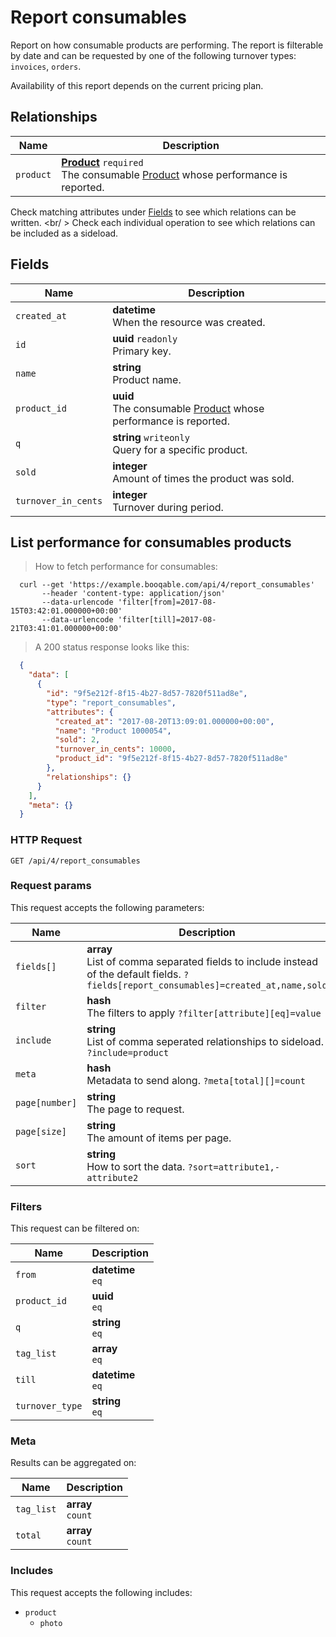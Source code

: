 # Report consumables

Report on how consumable products are performing. The report is filterable
by date and can be requested by one of the following turnover types:
`invoices`, `orders`.

<aside class="notice">
  Availability of this report depends on the current pricing plan.
</aside>

## Relationships
Name | Description
-- | --
`product` | **[Product](#products)** `required`<br>The consumable [Product](#products) whose performance is reported.


Check matching attributes under [Fields](#report-consumables-fields) to see which relations can be written.
<br/ >
Check each individual operation to see which relations can be included as a sideload.
## Fields

 Name | Description
-- | --
`created_at` | **datetime** <br>When the resource was created.
`id` | **uuid** `readonly`<br>Primary key.
`name` | **string** <br>Product name.
`product_id` | **uuid** <br>The consumable [Product](#products) whose performance is reported.
`q` | **string** `writeonly`<br>Query for a specific product.
`sold` | **integer** <br>Amount of times the product was sold.
`turnover_in_cents` | **integer** <br>Turnover during period.


## List performance for consumables products


> How to fetch performance for consumables:

```shell
  curl --get 'https://example.booqable.com/api/4/report_consumables'
       --header 'content-type: application/json'
       --data-urlencode 'filter[from]=2017-08-15T03:42:01.000000+00:00'
       --data-urlencode 'filter[till]=2017-08-21T03:41:01.000000+00:00'
```

> A 200 status response looks like this:

```json
  {
    "data": [
      {
        "id": "9f5e212f-8f15-4b27-8d57-7820f511ad8e",
        "type": "report_consumables",
        "attributes": {
          "created_at": "2017-08-20T13:09:01.000000+00:00",
          "name": "Product 1000054",
          "sold": 2,
          "turnover_in_cents": 10000,
          "product_id": "9f5e212f-8f15-4b27-8d57-7820f511ad8e"
        },
        "relationships": {}
      }
    ],
    "meta": {}
  }
```

### HTTP Request

`GET /api/4/report_consumables`

### Request params

This request accepts the following parameters:

Name | Description
-- | --
`fields[]` | **array** <br>List of comma separated fields to include instead of the default fields. `?fields[report_consumables]=created_at,name,sold`
`filter` | **hash** <br>The filters to apply `?filter[attribute][eq]=value`
`include` | **string** <br>List of comma seperated relationships to sideload. `?include=product`
`meta` | **hash** <br>Metadata to send along. `?meta[total][]=count`
`page[number]` | **string** <br>The page to request.
`page[size]` | **string** <br>The amount of items per page.
`sort` | **string** <br>How to sort the data. `?sort=attribute1,-attribute2`


### Filters

This request can be filtered on:

Name | Description
-- | --
`from` | **datetime** <br>`eq`
`product_id` | **uuid** <br>`eq`
`q` | **string** <br>`eq`
`tag_list` | **array** <br>`eq`
`till` | **datetime** <br>`eq`
`turnover_type` | **string** <br>`eq`


### Meta

Results can be aggregated on:

Name | Description
-- | --
`tag_list` | **array** <br>`count`
`total` | **array** <br>`count`


### Includes

This request accepts the following includes:

<ul>
  <li>
    <code>product</code>
    <ul>
      <li><code>photo</code></li>
    </ul>
  </li>
</ul>

